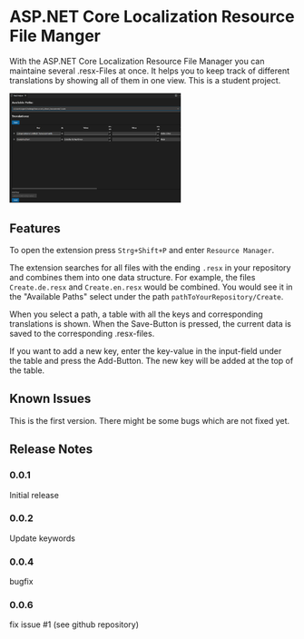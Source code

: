 # ASP.NET Core Localization Resource File Manger

With the ASP.NET Core Localization Resource File Manager you can maintaine several .resx-Files at once. It helps you to keep track of different translations by showing all of them in one view. 
This is a student project.

<img src="https://raw.githubusercontent.com/Dspecht7123/ASP.NETCoreLocalizationResourceFileManger/main/ResxHelperScreenshot.png" alt="Resource Manager" width="60%"/>


## Features

To open the extension press `Strg+Shift+P` and enter `Resource Manager`.

The extension searches for all files with the ending `.resx` in your repository and combines them into one data structure. 
For example, the files `Create.de.resx` and `Create.en.resx` would be combined. You would see it in the "Available Paths" select under the path `pathToYourRepository/Create`.

When you select a path, a table with all the keys and corresponding translations is shown. When the Save-Button is pressed, the current data is saved to the corresponding .resx-files.

If you want to add a new key, enter the key-value in the input-field under the table and press the Add-Button. The new key will be added at the top of the table.

## Known Issues

This is the first version. There might be some bugs which are not fixed yet.

## Release Notes

### 0.0.1
Initial release

### 0.0.2
Update keywords

### 0.0.4
bugfix

### 0.0.6
fix issue #1 (see github repository)

